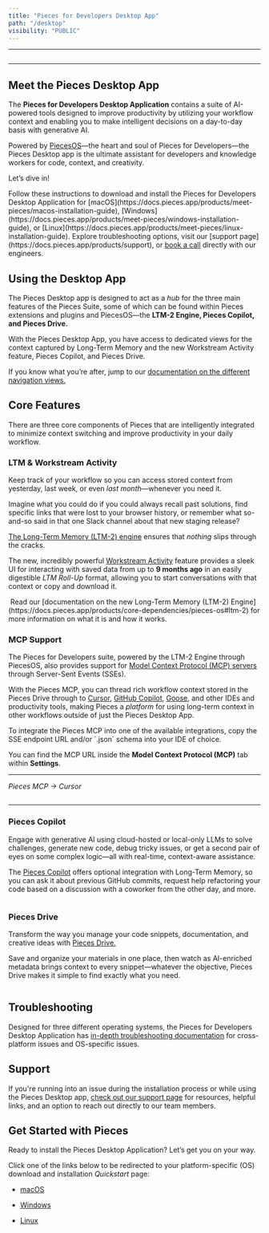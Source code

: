 ```yaml
---
title: "Pieces for Developers Desktop App"
path: "/desktop"
visibility: "PUBLIC"
---
```

***

<Image src="https://storage.googleapis.com/hashnode_product_documentation_assets/desktop_app_assets/pfd_docs_figmas/all_logos.png" alt="" align="center" fullwidth="true" />

***

## Meet the Pieces Desktop App

The **Pieces for Developers Desktop Application** contains a suite of AI-powered tools designed to improve productivity by utilizing your workflow context and enabling you to make intelligent decisions on a day-to-day basis with generative AI.

Powered by [PiecesOS](https://docs.pieces.app/products/core-dependencies/pieces-os)—the heart and soul of Pieces for Developers—the Pieces Desktop app is the ultimate assistant for developers and knowledge workers for code, context, and creativity.

Let’s dive in!

<CardGroup cols={2}>
  <Card title="Getting Started" image="https://cdn.hashnode.com/res/hashnode/image/upload/v1732224138565/e3e45754-544d-4cf1-8ca0-a07c8b7c12b7.png">
    Follow these instructions to download and install the Pieces for Developers Desktop Application for [macOS](https://docs.pieces.app/products/meet-pieces/macos-installation-guide), [Windows](https://docs.pieces.app/products/meet-pieces/windows-installation-guide), or [Linux](https://docs.pieces.app/products/meet-pieces/linux-installation-guide).
  </Card>

  <Card title="Support" image="https://cdn.hashnode.com/res/hashnode/image/upload/v1732224146114/4484e983-32a4-4526-9fa6-ecb4f418d45d.png">
    Explore troubleshooting options, visit our [support page](https://docs.pieces.app/products/support), or <a target="_blank" href="https://calendar.google.com/calendar/u/0/appointments/schedules/AcZssZ22WJ2Htd2wRMJhueCNYc0xbFBFCAN-khijcuoXACd_Uux3wIhgZeGkzDRcqD3teamAI-CwCHpr">book a call</a> directly with our engineers.
  </Card>
</CardGroup>

<guides-overview-card />

## Using the Desktop App

The Pieces Desktop app is designed to act as a *hub* for the three main features of the Pieces Suite, some of which can be found within Pieces extensions and plugins and PiecesOS—the **LTM-2 Engine, Pieces Copilot, and Pieces Drive.**

With the Pieces Desktop App, you have access to dedicated views for the context captured by Long-Term Memory and the new Workstream Activity feature, Pieces Copilot, and Pieces Drive.

If you know what you’re after, jump to our [documentation on the different navigation views.](https://docs.pieces.app/products/desktop/navigation)

## Core Features

There are three core components of Pieces that are intelligently integrated to minimize context switching and improve productivity in your daily workflow.

### LTM & Workstream Activity

Keep track of your workflow so you can access stored context from yesterday, last week, or even *last month*—whenever you need it.

Imagine what you could do if you could always recall past solutions, find specific links that were lost to your browser history, or remember what so-and-so said in that one Slack channel about that new staging release?

[The Long-Term Memory (LTM-2) ](https://docs.pieces.app/products/core-dependencies/pieces-os#ltm-2)<a target="_blank" href="https://docs.pieces.app/products/core-dependencies/pieces-os#ltm-2">engine</a> ensures that *nothing* slips through the cracks.

The new, incredibly powerful [Workstream Activity](https://docs.pieces.app/products/desktop/workstream-activity) feature provides a sleek UI for interacting with saved data from up to **9 months ago** in an easily digestible *LTM Roll-Up* format, allowing you to start conversations with that context or copy and download it.

<Image src="https://storage.googleapis.com/hashnode_product_documentation_assets/desktop_app_assets/desktop_app_MAIN/gifs/scrolling_workstream_activities_demo_homepage.gif" alt="" align="center" fullwidth="true" />

<Callout type="tip">
  Read our [documentation on the new Long-Term Memory (LTM-2) Engine](https://docs.pieces.app/products/core-dependencies/pieces-os#ltm-2) for more information on what it is and how it works.
</Callout>

### MCP Support

The Pieces for Developers suite, powered by the LTM-2 Engine through PiecesOS, also provides support for [Model Context Protocol (MCP) servers](https://docs.pieces.app/products/mcp/get-started) through Server-Sent Events (SSEs).

With the Pieces MCP, you can thread rich workflow context stored in the Pieces Drive through to [Cursor](https://docs.pieces.app/products/mcp/cursor), [GitHub Copilot](https://docs.pieces.app/products/mcp/github-copilot), [Goose](https://docs.pieces.app/products/mcp/goose), and other IDEs and productivity tools, making Pieces a *platform* for using long-term context in other workflows outside of just the Pieces Desktop App.

<Callout type="tip">
  To integrate the Pieces MCP into one of the available integrations, copy the SSE endpoint URL and/or `.json` schema into your IDE of choice.

  You can find the MCP URL inside the **Model Context Protocol (MCP)** tab within **Settings**.
</Callout>

***

*Pieces MCP → Cursor*

<Image src="https://storage.googleapis.com/hashnode_product_documentation_assets/mcp_documentation/misc/cursor_ask_about_youtube_tutorial.png" alt="" align="center" fullwidth="false" />

***

### Pieces Copilot

Engage with generative AI using cloud-hosted or local-only LLMs to solve challenges, generate new code, debug tricky issues, or get a second pair of eyes on some complex logic—all with real-time, context-aware assistance.

The [Pieces Copilot](https://docs.pieces.app/products/desktop/copilot) offers optional integration with Long-Term Memory, so you can ask it about previous GitHub commits, request help refactoring your code based on a discussion with a coworker from the other day, and more.

<Image src="https://storage.googleapis.com/hashnode_product_documentation_assets/desktop_app_assets/desktop_app_MAIN/desktop_app_pieces_copilot.png" alt="" align="center" fullwidth="true" />

### Pieces Drive

Transform the way you manage your code snippets, documentation, and creative ideas with [Pieces Drive.](https://docs.pieces.app/products/desktop/drive)

Save and organize your materials in one place, then watch as AI-enriched metadata brings context to every snippet—whatever the objective, Pieces Drive makes it simple to find exactly what you need.

<Image src="https://storage.googleapis.com/hashnode_product_documentation_assets/desktop_app_assets/desktop_app_MAIN/gifs/demo_pieces_drive_details.gif" alt="" align="center" fullwidth="true" />

## Troubleshooting

Designed for three different operating systems, the Pieces for Developers Desktop Application has [in-depth troubleshooting documentation](https://docs.pieces.app/products/desktop/troubleshooting) for cross-platform issues and OS-specific issues.

## Support

If you're running into an issue during the installation process or while using the Pieces Desktop app, <a target="_blank" href="https://docs.pieces.app/products/support">check out our support page</a> for resources, helpful links, and an option to reach out directly to our team members.

## Get Started with Pieces

Ready to install the Pieces Desktop Application? Let’s get you on your way.

Click one of the links below to be redirected to your platform-specific (OS) download and installation *Quickstart* page:

* [macOS](https://docs.pieces.app/products/meet-pieces/macos-installation-guide)

* [Windows](https://docs.pieces.app/products/meet-pieces/windows-installation-guide)

* [Linux](https://docs.pieces.app/products/meet-pieces/linux-installation-guide)
